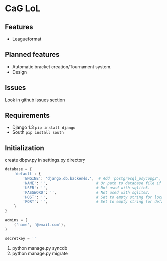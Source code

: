 # CaG LoL #

## Features ##
* Leagueformat

## Planned features ##
* Automatic bracket creation/Tournament system.
* Design

## Issues ##
Look in github issues section

## Requirements ##

* Django 1.3 `pip install django`
* South `pip install south`

## Initialization ##
create dbpw.py in settings.py directory
```python
database = {
    'default': {
        'ENGINE': 'django.db.backends.',  # Add 'postgresql_psycopg2', 'mysql', 'sqlite3' or 'oracle'.
        'NAME': '',                      # Or path to database file if using sqlite3.
        'USER': '',                      # Not used with sqlite3.
        'PASSWORD': '',                  # Not used with sqlite3.
        'HOST': '',                      # Set to empty string for localhost. Not used with sqlite3.
        'PORT': '',                      # Set to empty string for default. Not used with sqlite3.
    }
}

admins = (
    ('name', '@email.com'),
)

secretkey = ''
```

1. python manage.py syncdb
2. python manage.py migrate
